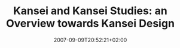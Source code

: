 ---
slug: kansei-and-kansei-studies-an-overview-towards-kansei-design
title: "Kansei and Kansei Studies: an Overview towards Kansei Design"
layout: single
tags: ['kansei', 'kansei_studies', 'kansei_design']
publitype: presentation
subsection: lecture
institution:
    logo: Tsukuba
    web: "https://www.tsukuba.ac.jp/"
    name: "University of Tsukuba"
kansei: true
research: 
    -  kansei
date: 2007-09-09T20:52:21+02:00
reference: "Lévy, P. (2008). Kansei and Kansei Studies: an Overview towards Kansei Design, presented at the the International Symposium of the 21th Century COE Program for the Promotion of Kansei Science for Understanding the Mechanism of Mind and Heart, Tsukuba, Japan. September 9th, 2007."
---